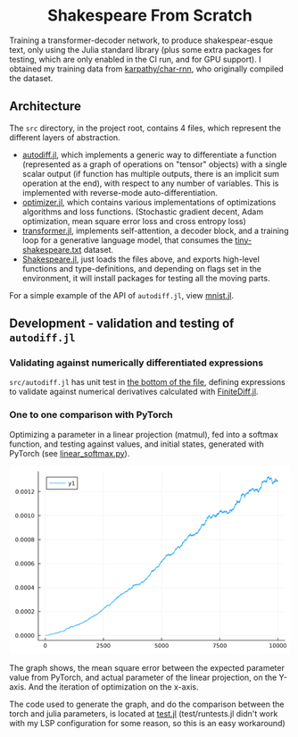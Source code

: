 <center><h1>Shakespeare From Scratch</h1></center>

Training a transformer-decoder network, to produce shakespear-esque text, only using the Julia standard library (plus some extra packages for testing, which are only enabled in the CI run, and for GPU support).
I obtained my training data from [karpathy/char-rnn](https://github.com/karpathy/char-rnn/blob/master/data/tinyshakespeare/input.txt), who originally compiled the dataset.

## Architecture
The `src` directory, in the project root, contains 4 files, which represent the different layers of abstraction.
- [autodiff.jl](src/autodiff.jl), which implements a generic way to differentiate a function (represented as a graph of operations on "tensor" objects) with a single scalar output (if function has multiple outputs, there is an implicit sum operation at the end), with respect to any number of variables. This is implemented with reverse-mode auto-differentiation.
- [optimizer.jl](src/optimizer.jl), which contains various implementations of optimizations algorithms and loss functions. (Stochastic gradient decent, Adam optimization, mean square error loss and cross entropy loss)
- [transformer.jl](src/transformer.jl), implements self-attention, a decoder block, and a training loop for a generative language model, that consumes the [tiny-shakespeare.txt](tiny-shakespeare.txt) dataset.
- [Shakespeare.jl](src/Shakespeare.jl), just loads the files above, and exports high-level functions and type-definitions, and depending on flags set in the environment, it will install packages for testing all the moving parts.

For a simple example of the API of `autodiff.jl`, view [mnist.jl](test/mnist.jl).

## Development - validation and testing of `autodiff.jl`
### Validating against numerically differentiated expressions
`src/autodiff.jl` has unit test in [the bottom of the file](https://github.com/unic0rn9k/shakespeare_from_scratch/blob/bd5c2a14ae783762a626c398ab5e62dde74e4fa8/src/autodiff.jl#L525), defining expressions to validate against numerical derivatives calculated with [FiniteDiff.jl](https://github.com/JuliaDiff/FiniteDiff.jl).

### One to one comparison with PyTorch
Optimizing a parameter in a linear projection (matmul), fed into a softmax function, and testing against values, and initial states, generated with PyTorch (see [linear_softmax.py](test/py/linear_softmax.py)).

![](test/compare_plots/linear_softmax.png)

The graph shows, the mean square error between the expected parameter value from PyTorch, and actual parameter of the linear projection, on the Y-axis. And the iteration of optimization on the x-axis.

The code used to generate the graph, and do the comparison between the torch and julia parameters, is located at [test.jl](https://github.com/unic0rn9k/shakespeare_from_scratch/blob/master/src/test.jl#L50-L57) (test/runtests.jl didn't work with my LSP configuration for some reason, so this is an easy workaround)
